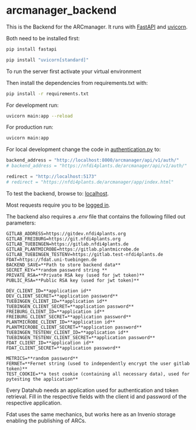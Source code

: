 # arcmanager_backend

This is the Backend for the ARCmanager.
It runs with [FastAPI](https://fastapi.tiangolo.com/) and [uvicorn](https://www.uvicorn.org/).

Both need to be installed first:

```sh
pip install fastapi
```

```sh
pip install "uvicorn[standard]"
```

To run the server first activate your virtual environment

Then install the dependencies from requirements.txt with:

```sh
pip install -r requirements.txt
```

For development run:

```sh
uvicorn main:app --reload
```

For production run:

```sh
uvicorn main:app
```

For local development change the code in [authentication.py](./app/api/endpoints/authentication.py) to:

```python
backend_address = "http://localhost:8000/arcmanager/api/v1/auth/"
# backend_address = "https://nfdi4plants.de/arcmanager/api/v1/auth/"

redirect = "http://localhost:5173"
# redirect = "https://nfdi4plants.de/arcmanager/app/index.html"
```

To test the backend, browse to: [localhost](http://localhost:8000/arcmanager/api/v1/docs).

Most requests require you to be [logged in](http://localhost:8000/arcmanager/api/v1/auth/login?datahub=tuebingen).

The backend also requires a _.env_ file that contains the following filled out parameters:

```
GITLAB_ADDRESS=https://gitdev.nfdi4plants.org
GITLAB_FREIBURG=https://git.nfdi4plants.org
GITLAB_TUEBINGEN=https://gitlab.nfdi4plants.de
GITLAB_PLANTMICROBE=https://gitlab.plantmicrobe.de
GITLAB_TUEBINGEN_TESTENV=https://gitlab.test-nfdi4plants.de
FDAT=https://fdat.uni-tuebingen.de
BACKEND_SAVE=**Path to store backend data**
SECRET_KEY=**random password string **
PRIVATE_RSA=**Private RSA key (used for jwt token)**
PUBLIC_RSA=**Public RSA key (used for jwt token)**

DEV_CLIENT_ID=**application id**
DEV_CLIENT_SECRET=**application password**
TUEBINGEN_CLIENT_ID=**application id**
TUEBINGEN_CLIENT_SECRET=**application password**
FREIBURG_CLIENT_ID=**application id**
FREIBURG_CLIENT_SECRET=**application password**
PLANTMICROBE_CLIENT_ID=**application id**
PLANTMICROBE_CLIENT_SECRET=**application password**
TUEBINGEN_TESTENV_CLIENT_ID=**application id**
TUEBINGEN_TESTENV_CLIENT_SECRET=**application password**
FDAT_CLIENT_ID=**application id**
FDAT_CLIENT_SECRET=**application password**

METRICS=**random password**
FERNET=**Fernet string (used to independently encrypt the user gitlab token)**
TEST_COOKIE=**a test cookie (containing all necessary data), used for pytesting the application**
```

Every Datahub needs an application used for authentication and token retrieval.
Fill in the respective fields with the client id and password of the respective application.

Fdat uses the same mechanics, but works here as an Invenio storage enabling the publishing of ARCs.
